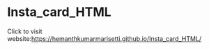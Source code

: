 # Insta_card_HTML


Click to visit website:https://hemanthkumarmarisetti.github.io/Insta_card_HTML/
